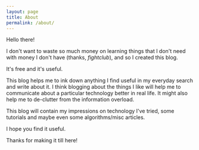 ```yaml
---
layout: page
title: About
permalink: /about/
---
```


Hello there! 

I don't want to waste so much money on learning things that I don't need with money I don't have (thanks, *fightclub*), and so I created this blog.

It's free and it's useful.

This blog helps me to ink down anything I find useful in my everyday search and write about it. I think blogging about the things I like will help me to communicate about a particular technology better in real life. It might also help me to de-clutter from the information overload.

This blog will contain my impressions on technology I've tried, some tutorials and maybe even some algorithms/misc articles.

I hope you find it useful.

Thanks for making it till here!
